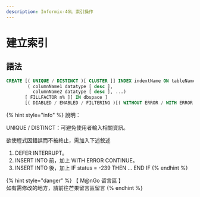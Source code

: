 ```yaml
---
description: Informix-4GL 索引操作
---
```


# 建立索引

## 語法

```sql
CREATE [( UNIQUE / DISTINCT )[ CLUSTER ]] INDEX indextName ON tableName
        ( columnName1 datatype [ desc ],
          columnName2 datatype [ desc ], ...)
       [ FILLFACTOR n% ][ IN dbspace ]
       [( DIABLED / ENABLED / FILTERING )[( WITHOUT ERROR / WITH ERROR )]]
```

{% hint style="info" %}
說明：

UNIQUE / DISTINCT：可避免使用者輸入相關資訊。

欲使程式因錯誤而不被終止，需加入下述敘述

1. DEFER INTERRUPT。
2. INSERT INTO 前，加上 WITH ERROR CONTINUE。
3. INSERT INTO 後，加上 IF status = -239 THEN ... END IF
{% endhint %}

{% hint style="danger" %}
【 M@nGo 留言區 】\
如有需修改的地方，請前往芒果留言區留言
{% endhint %}
